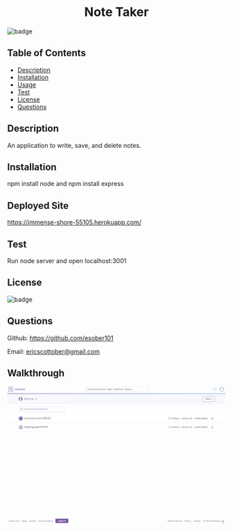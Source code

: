 <h1 align="center"> Note Taker </h1>

![badge](https://img.shields.io/badge/license-MIT-blue)

## Table of Contents
- [Description](#description)
- [Installation](#install)
- [Usage](#usage)
- [Test](#test)
- [License](#license)
- [Questions](#questions)

## Description
An application to write, save, and delete notes.

## Installation
npm install node and npm install express

## Deployed Site
https://immense-shore-55105.herokuapp.com/

## Test
Run node server and open localhost:3001

## License
![badge](https://img.shields.io/badge/license-MIT-blue)

## Questions
Github: https://github.com/esober101

Email: ericscottober@gmail.com

## Walkthrough
  
![](note-taker.gif)
